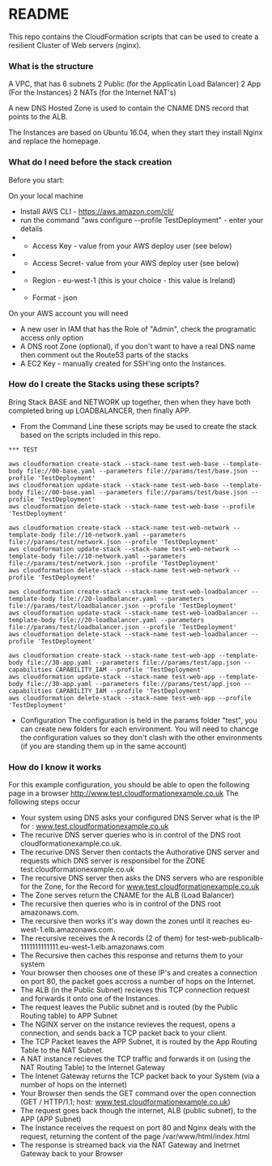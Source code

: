 # README #

This repo contains the CloudFormation scripts that can be used to create a resilient Cluster of Web servers (nginx).

### What is the structure ###

A VPC, that has 6 subnets
2 Public (for the Applicatin Load Balancer)
2 App (For the Instances)
2 NATs (for the Internet NAT's)

A new DNS Hosted Zone is used to contain the CNAME DNS record that points to the ALB.

The Instances are based on Ubuntu 16.04, when they start they install Nginx and replace the homepage.

### What do I need before the stack creation ###

Before you start:

On your local machine
* Install AWS CLI - https://aws.amazon.com/cli/
* run the command "aws configure --profile TestDeployment" - enter your details
* * Access Key - value from your AWS deploy user (see below)
* * Access Secret- value from your AWS deploy user (see below)
* * Region - eu-west-1 (this is your choice - this value is Ireland)
* * Format - json

On your AWS account you will need
* A new user in IAM that has the Role of "Admin", check the programatic access only option
* A DNS root Zone (optional), if you don't want to have a real DNS name then comment out the Route53 parts of the stacks
* A EC2 Key - manually created for SSH'ing onto the Instances.


### How do I create the Stacks using these scripts? ###

Bring Stack BASE and NETWORK up together, then when they have both completed bring up LOADBALANCER, then finally APP.

* From the Command Line these scripts may be used to create the stack based on the scripts included in this repo.
~~~~
*** TEST
~~~~
    aws cloudformation create-stack --stack-name test-web-base --template-body file://00-base.yaml --parameters file://params/test/base.json --profile 'TestDeployment'
    aws cloudformation update-stack --stack-name test-web-base --template-body file://00-base.yaml --parameters file://params/test/base.json --profile 'TestDeployment'
    aws cloudformation delete-stack --stack-name test-web-base --profile 'TestDeployment'
 
    aws cloudformation create-stack --stack-name test-web-network --template-body file://10-network.yaml --parameters file://params/test/network.json --profile 'TestDeployment'
    aws cloudformation update-stack --stack-name test-web-network --template-body file://10-network.yaml --parameters file://params/test/network.json --profile 'TestDeployment'
    aws cloudformation delete-stack --stack-name test-web-network --profile 'TestDeployment'
 
    aws cloudformation create-stack --stack-name test-web-loadbalancer --template-body file://20-loadbalancer.yaml --parameters file://params/test/loadbalancer.json --profile 'TestDeployment'
    aws cloudformation update-stack --stack-name test-web-loadbalancer --template-body file://20-loadbalancer.yaml --parameters file://params/test/loadbalancer.json --profile 'TestDeployment'
    aws cloudformation delete-stack --stack-name test-web-loadbalancer --profile 'TestDeployment'
 
    aws cloudformation create-stack --stack-name test-web-app --template-body file://30-app.yaml --parameters file://params/test/app.json --capabilities CAPABILITY_IAM --profile 'TestDeployment'
    aws cloudformation update-stack --stack-name test-web-app --template-body file://30-app.yaml --parameters file://params/test/app.json --capabilities CAPABILITY_IAM --profile 'TestDeployment'
    aws cloudformation delete-stack --stack-name test-web-app --profile 'TestDeployment'

* Configuration
The configuration is held in the params folder "test", you can create new folders for each environment.
You will need to chancge the configuration values so they don't clash with the other environments (if you are standing them up in the same account)

### How do I know it works

For this example configuration, you should be able to open the following page in a  browser http://www.test.cloudformationexample.co.uk
The following steps occur

* Your system using DNS asks your configured DNS Server what is the IP for : www.test.cloudformationexample.co.uk
* The recurive DNS server queries who is in control of the DNS root cloudformationexample.co.uk.
* The recurive DNS Server then contacts the Authorative DNS server and requests which DNS server is responsibel for the ZONE test.cloudformationexample.co.uk
* The recursive DNS server then asks the DNS servers who are responible for the Zone, for the Record for www.test.cloudformationexample.co.uk
* The Zone serves return the CNAME for the ALB (Load Balancer)
* The recursive then queries who is in control of the DNS root amazonaws.com.
* The recursive  then works it's way down the zones until it reaches eu-west-1.elb.amazonaws.com.
* The recursive receives the A records (2 of them) for test-web-publicalb-1111111111111.eu-west-1.elb.amazonaws.com
* The Recursive then caches this response and returns them to your system
* Your browser then chooses one of these IP's and creates a connection on port 80, the packet goes accross a number of hops on the Internet.
* The ALB (in the Public Subnet) recieves this TCP connection request and forwards it onto one of the Instances.
* The request leaves the Public subnet and is routed (by the Public Routing table) to APP Subnet
* The NGINX server on the instance revieves the request, opens a connection, and sends back a TCP packet back to your client.
* The TCP Packet leaves the APP Subnet, it is routed by the App Routing Table to the NAT Subnet.
* A NAT instance recieves the TCP traffic and forwards it on (using the NAT Routing Table) to the Internet Gateway
* The Intenet Gateway returns the TCP packet back to your System (via a number of hops on the internet)
* Your Browser then sends the GET command over the open connection (GET / HTTP/1.1; host: www.test.cloudformationexample.co.uk)
* The request goes back though the internet, ALB (public subnet), to the APP (APP Subnet)
* The Instance receives the request on port 80 and Nginx deals with the request, returning the content of the page /var/www/html/index.html
* The response is streamed back via the NAT Gateway and Inetrnet Gateway back to your Browser